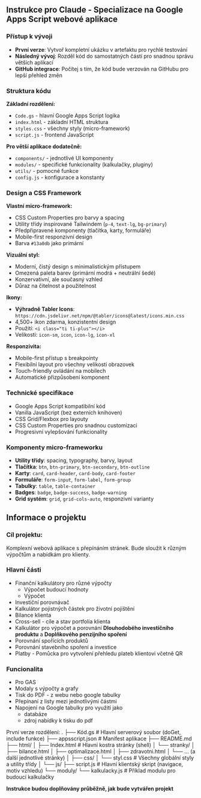 ## Instrukce pro Claude - Specializace na Google Apps Script webové aplikace

### Přístup k vývoji

- **První verze**: Vytvoř kompletní ukázku v artefaktu pro rychlé testování
- **Následný vývoj**: Rozděl kód do samostatných částí pro snadnou správu větších aplikací
- **GitHub integrace**: Počítej s tím, že kód bude verzován na GitHubu pro lepší přehled změn

### Struktura kódu

**Základní rozdělení:**

- `Code.gs` - hlavní Google Apps Script logika
- `index.html` - základní HTML struktura
- `styles.css` - všechny styly (micro-framework)
- `script.js` - frontend JavaScript

**Pro větší aplikace dodatečně:**

- `components/` - jednotlivé UI komponenty
- `modules/` - specifické funkcionality (kalkulačky, pluginy)
- `utils/` - pomocné funkce
- `config.js` - konfigurace a konstanty

### Design a CSS Framework

**Vlastní micro-framework:**

- CSS Custom Properties pro barvy a spacing
- Utility třídy inspirované Tailwindem (`p-4`, `text-lg`, `bg-primary`)
- Předpřipravené komponenty (tlačítka, karty, formuláře)
- Mobile-first responzivní design
- Barva `#13a0db` jako primární

**Vizuální styl:**

- Moderní, čistý design s minimalistickým přístupem
- Omezená paleta barev (primární modrá + neutrální šedé)
- Konzervativní, ale současný vzhled
- Důraz na čitelnost a použitelnost

**Ikony:**

- **Výhradně Tabler Icons**: `https://cdn.jsdelivr.net/npm/@tabler/icons@latest/icons.min.css`
- 4,500+ ikon zdarma, konzistentní design
- Použití: `<i class="ti ti-plus"></i>`
- Velikosti: `icon-sm`, `icon`, `icon-lg`, `icon-xl`

**Responzivita:**

- Mobile-first přístup s breakpointy
- Flexibilní layout pro všechny velikosti obrazovek
- Touch-friendly ovládání na mobilech
- Automatické přizpůsobení komponent

### Technické specifikace

- Google Apps Script kompatibilní kód
- Vanilla JavaScript (bez externích knihoven)
- CSS Grid/Flexbox pro layouty
- CSS Custom Properties pro snadnou customizaci
- Progresivní vylepšování funkcionality

### Komponenty micro-frameworku

- **Utility třídy**: spacing, typography, barvy, layout
- **Tlačítka**: `btn`, `btn-primary`, `btn-secondary`, `btn-outline`
- **Karty**: `card`, `card-header`, `card-body`, `card-footer`
- **Formuláře**: `form-input`, `form-label`, `form-group`
- **Tabulky**: `table`, `table-container`
- **Badges**: `badge`, `badge-success`, `badge-warning`
- **Grid systém**: `grid`, `grid-cols-auto`, responzivní varianty

## Informace o projektu

### Cíl projektu:

Komplexní webová aplikace s přepínáním stránek. Bude sloužit k různým výpočtům a nabídkám pro klienty.

### Hlavní části

- Finanční kalkulátory pro různé výpočty
    - Výpočet budoucí hodnoty
    - Výpočet
- Investiční porovnávač
- Kalkulátor pojistných částek pro životní pojištění
- Bilance klienta
- Cross-sell - cíle a stav portfolia klienta
- Kalkulátor pro výpočet a porovnání **Dlouhodobého investičního produktu** a **Doplňkového penzijního spoření**
- Porovnání spořících produktů
- Porovnání stavebního spoření a investice
- Platby - Pomůcka pro vytvoření přehledu plateb klientovi včetně QR

### Funcionalita

- Pro GAS
- Modaly s výpočty a grafy
- Tisk do PDF - z webu nebo google tabulky
- Přepínaní z listy mezi jednotlivými částmi
- Napojení na Google tabulky pro využití jako
    - databáze
    - zdroj nabídky k tisku do pdf

První verze rozdělení:
.
├── Kód.gs             # Hlavní serverový soubor (doGet, include funkce)
├── appsscript.json    # Manifest aplikace
├── README.md
├── html/
│   ├── Index.html     # Hlavní kostra stránky (shell)
│   └── stranky/
│       ├── bilance.html
│       ├── optimalizace.html
│       ├── zdravotni.html
│       └── ... (a další jednotlivé stránky)
│
├── css/
│   └── styl.css       # Všechny globální styly a utility třídy
│
└── js/
    ├── script.js      # Hlavní klientský skript (navigace, motiv vzhledu)
    └── moduly/
        └── kalkulacky.js # Příklad modulu pro budoucí kalkulačky

**Instrukce budou doplňovány průběžně, jak bude vytvářen projekt**
